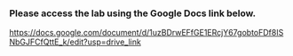 ### Please access the lab using the Google Docs link below.
https://docs.google.com/document/d/1uzBDrwEFfGE1ERcjY67gobtoFDf8ISNbGJFCfQttE_k/edit?usp=drive_link
